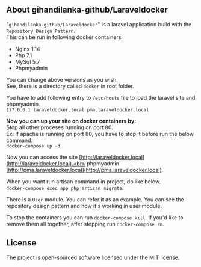 ## About gihandilanka-github/Laraveldocker

"`gihandilanka-github/Laraveldocker`"  is a laravel application build with the `Repository Design Pattern`.<br>
This can be run in following docker containers.
- Nginx 1.14
- Php 7.1
- MySql 5.7
- Phpmyadmin

You can change above versions as you wish.<br>
See, there is a directory called `docker` in root folder.<br>

You have to add following entry to `/etc/hosts` file to load the laravel site and phpmyadmin. <br>
`127.0.0.1 laraveldocker.local pma.laraveldocker.local`<br>

<strong>Now you can up your site on docker containers by:</strong><br>
Stop all other proceses running on port 80.<br>
Ex: If apache is running on port 80, you have to stop it before run the below command.<br>
`docker-compose up -d`<br>

Now you can access the site [http://laraveldocker.local](http://laraveldocker.local).<br>
phpmyadmin [http://pma.laraveldocker.local](http://pma.laraveldocker.local).

When you want run artisan command in project, do like below.<br>
`docker-compose exec app php artisan migrate`.

There is a `User` module. You can refer it as an example. You can see the repository design pattern and how it's working in user module.

To stop the containers you can run `docker-compose kill`. If you'd like to remove them all together, after stopping run `docker-compose rm`.



## License

The project is open-sourced software licensed under the [MIT license](https://opensource.org/licenses/MIT).
